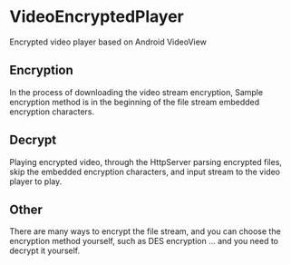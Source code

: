 # VideoEncryptedPlayer
Encrypted video player based on Android VideoView

## Encryption
In the process of downloading the video stream encryption, Sample encryption method is in the beginning of the file stream embedded encryption characters.

## Decrypt
Playing encrypted video, through the HttpServer parsing encrypted files, skip the embedded encryption characters, and input stream to the video player to play.

## Other
There are many ways to encrypt the file stream, and you can choose the encryption method yourself, such as DES encryption ... and you need to decrypt it yourself.
